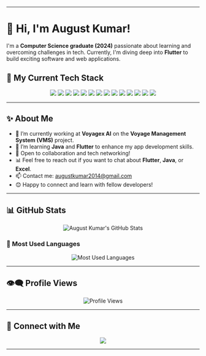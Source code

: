 
---

# 👋 Hi, I'm August Kumar!

I'm a **Computer Science graduate (2024)** passionate about learning and overcoming challenges in tech. Currently, I'm diving deep into **Flutter** to build exciting software and web applications. 

## 🚀 My Current Tech Stack

<p align="center">
    <img src="https://img.shields.io/badge/Flutter-02569B?style=for-the-badge&logo=flutter&logoColor=white"/>
    <img src="https://img.shields.io/badge/Firebase-FFCA28?style=for-the-badge&logo=firebase&logoColor=black"/>
    <img src="https://img.shields.io/badge/Dart-00BFFF?style=for-the-badge&logo=dart&logoColor=white"/>
    <img src="https://img.shields.io/badge/C++-00599C?style=for-the-badge&logo=cplusplus&logoColor=white"/>
    <img src="https://img.shields.io/badge/HTML-E34F26?style=for-the-badge&logo=html5&logoColor=white"/>
    <img src="https://img.shields.io/badge/CSS-1572B6?style=for-the-badge&logo=css3&logoColor=white"/>
    <img src="https://img.shields.io/badge/Python-3776AB?style=for-the-badge&logo=python&logoColor=white"/>
    <img src="https://img.shields.io/badge/NumPy-013243?style=for-the-badge&logo=numpy&logoColor=white"/>
    <img src="https://img.shields.io/badge/Pandas-150458?style=for-the-badge&logo=pandas&logoColor=white"/>
    <img src="https://img.shields.io/badge/scikit--learn-F7931E?style=for-the-badge&logo=scikit-learn&logoColor=white"/>
    <img src="https://img.shields.io/badge/Matplotlib-003B57?style=for-the-badge&logo=matplotlib&logoColor=white"/>
    <img src="https://img.shields.io/badge/GitHub-181717?style=for-the-badge&logo=github&logoColor=white"/>
    <img src="https://img.shields.io/badge/Git-F05032?style=for-the-badge&logo=git&logoColor=white"/>
    <img src="https://img.shields.io/badge/Machine%20Learning-F7931E?style=for-the-badge&logo=python&logoColor=white"/>
</p>

---

## ✨ About Me
- 🔭 I’m currently working at **Voyagex AI** on the **Voyage Management System (VMS)** project.
- 🌱 I’m learning **Java** and **Flutter** to enhance my app development skills.
- 💼 Open to collaboration and tech networking!
- 📊 Feel free to reach out if you want to chat about **Flutter**, **Java**, or **Excel**.
- 📫 Contact me: [augustkumar2014@gmail.com](mailto:augustkumar2014@gmail.com)
- 😊 Happy to connect and learn with fellow developers!

---

## 📊 GitHub Stats

<p align="center">
    <img src="https://github-readme-stats.vercel.app/api?username=August2042&show_icons=true&theme=dark&count_private=true" alt="August Kumar's GitHub Stats" />
</p>

### 🚀 Most Used Languages

<p align="center">
    <img src="https://github-readme-stats.vercel.app/api/top-langs/?username=August2042&layout=compact&theme=dark" alt="Most Used Languages" />
</p>

---

## 👁‍🗨 Profile Views

<p align="center">
    <img src="https://hits.sh/github.com/August2042.svg?label=Profile%20Views&color=brightgreen&style=flat-square&logo=github&logoColor=white&count_start=50" alt="Profile Views"/>
</p>

---

## 💬 Connect with Me

<p align="center">
    <a href="https://linkedin.com/in/august-k-269b09135">
        <img src="https://img.shields.io/badge/LinkedIn-Connect-blue?style=for-the-badge&logo=linkedin&logoColor=white"/>
    </a>
</p>

---

